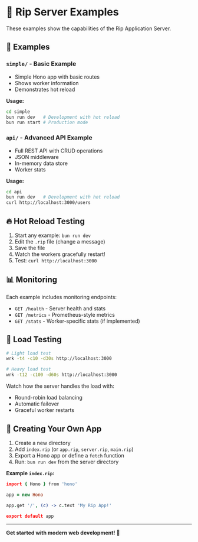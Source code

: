 # 🚀 Rip Server Examples

These examples show the capabilities of the Rip Application Server.

## 🌟 Examples

### `simple/` - Basic Example
- Simple Hono app with basic routes
- Shows worker information
- Demonstrates hot reload

**Usage:**
```bash
cd simple
bun run dev   # Development with hot reload
bun run start # Production mode
```

### `api/` - Advanced API Example
- Full REST API with CRUD operations
- JSON middleware
- In-memory data store
- Worker stats

**Usage:**
```bash
cd api
bun run dev   # Development with hot reload
curl http://localhost:3000/users
```

## 🔥 Hot Reload Testing

1. Start any example: `bun run dev`
2. Edit the `.rip` file (change a message)
3. Save the file
4. Watch the workers gracefully restart!
5. Test: `curl http://localhost:3000`

## 📊 Monitoring

Each example includes monitoring endpoints:

- `GET /health` - Server health and stats
- `GET /metrics` - Prometheus-style metrics
- `GET /stats` - Worker-specific stats (if implemented)

## 🧪 Load Testing

```bash
# Light load test
wrk -t4 -c10 -d30s http://localhost:3000

# Heavy load test
wrk -t12 -c100 -d60s http://localhost:3000
```

Watch how the server handles the load with:
- Round-robin load balancing
- Automatic failover
- Graceful worker restarts

## 🌟 Creating Your Own App

1. Create a new directory
2. Add `index.rip` (or `app.rip`, `server.rip`, `main.rip`)
3. Export a Hono app or define a `fetch` function
4. Run: `bun run dev` from the server directory

**Example `index.rip`:**
```coffeescript
import { Hono } from 'hono'

app = new Hono

app.get '/', (c) -> c.text 'My Rip App!'

export default app
```

---

**Get started with modern web development!** 🚀